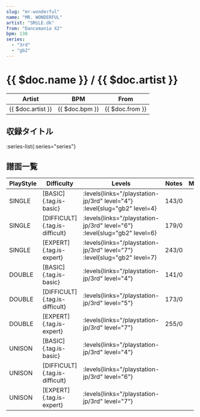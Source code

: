```yaml
---
slug: "mr-wonderful"
name: "MR. WONDERFUL"
artist: "SMiLE.dk"
from: "Dancemania X2"
bpm: 138
series:
  - "3rd"
  - "gb2"
---
```


# {{ $doc.name }} / {{ $doc.artist }}

|Artist|BPM|From|
|------|---|----|
|{{ $doc.artist }}|{{ $doc.bpm }}|{{ $doc.from }}|

## 収録タイトル

:series-list{:series="series"}

## 譜面一覧

|PlayStyle|Difficulty|Levels|Notes|Movie|
|---------|----------|------|-----|-----|
|SINGLE|[BASIC]{.tag.is-basic}| :levels{links="/playstation-jp/3rd" level="4"} :level{slug="gb2" level=4}|143/0||
|SINGLE|[DIFFICULT]{.tag.is-difficult}| :levels{links="/playstation-jp/3rd" level="6"} :level{slug="gb2" level=6}|179/0||
|SINGLE|[EXPERT]{.tag.is-expert}| :levels{links="/playstation-jp/3rd" level="7"} :level{slug="gb2" level=7}|243/0||
|DOUBLE|[BASIC]{.tag.is-basic}| :levels{links="/playstation-jp/3rd" level="4"}|141/0||
|DOUBLE|[DIFFICULT]{.tag.is-difficult}| :levels{links="/playstation-jp/3rd" level="5"}|173/0||
|DOUBLE|[EXPERT]{.tag.is-expert}| :levels{links="/playstation-jp/3rd" level="7"}|255/0||
|UNISON|[BASIC]{.tag.is-basic}| :levels{links="/playstation-jp/3rd" level="4"}|||
|UNISON|[DIFFICULT]{.tag.is-difficult}| :levels{links="/playstation-jp/3rd" level="6"}|||
|UNISON|[EXPERT]{.tag.is-expert}| :levels{links="/playstation-jp/3rd" level="7"}|||
